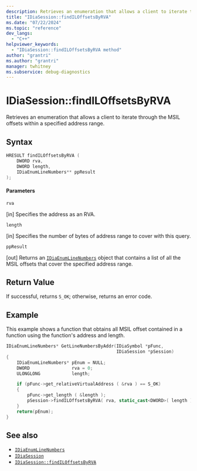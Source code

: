 ```yaml
---
description: Retrieves an enumeration that allows a client to iterate through the MSIL offsets within a specified relative virtual address (RVA) range.
title: "IDiaSession::findILOffsetsByRVA"
ms.date: "07/22/2024"
ms.topic: "reference"
dev_langs:
  - "C++"
helpviewer_keywords:
  - "IDiaSession::findILOffsetsByRVA method"
author: "grantri"
ms.author: "grantri"
manager: twhitney
ms.subservice: debug-diagnostics
---
```


# IDiaSession::findILOffsetsByRVA

Retrieves an enumeration that allows a client to iterate through the MSIL offsets within a specified address range.

## Syntax

```C++
HRESULT findILOffsetsByRVA (
    DWORD rva,
    DWORD length,
    IDiaEnumLineNumbers** ppResult
);
```

#### Parameters

`rva`

[in] Specifies the address as an RVA.

`length`

[in] Specifies the number of bytes of address range to cover with this query.

`ppResult`

[out] Returns an [`IDiaEnumLineNumbers`](../../debugger/debug-interface-access/idiaenumlinenumbers.md) object that contains a list of all the MSIL offsets that cover the specified address range.

## Return Value

If successful, returns `S_OK`; otherwise, returns an error code.

## Example

This example shows a function that obtains all MSIL offset contained in a function using the function's address and length.

```C++
IDiaEnumLineNumbers* GetLineNumbersByAddr(IDiaSymbol *pFunc,
                                          IDiaSession *pSession)
{
    IDiaEnumLineNumbers* pEnum = NULL;
    DWORD                rva = 0;
    ULONGLONG            length;

    if (pFunc->get_relativeVirtualAddress ( &rva ) == S_OK)
    {
        pFunc->get_length ( &length );
        pSession->findILOffsetsByRVA( rva, static_cast<DWORD>( length ), &pEnum );
    }
    return(pEnum);
}
```

## See also

- [`IDiaEnumLineNumbers`](../../debugger/debug-interface-access/idiaenumlinenumbers.md)
- [`IDiaSession`](../../debugger/debug-interface-access/idiasession.md)
- [`IDiaSession::findILOffsetsByRVA`](../../debugger/debug-interface-access/idiasession-findlinesbyrva.md)
